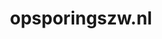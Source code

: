 ---
layout: post
title:  "opsporingszw.nl"
internal_url:  "/data/opsporingszw.nl.html"
categories: dutchgov
---